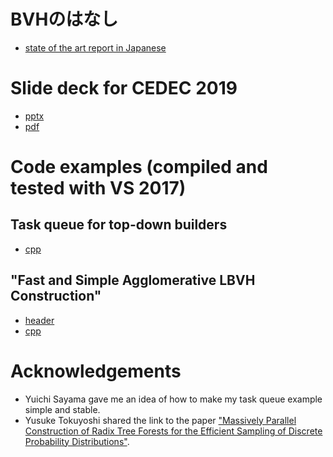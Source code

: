 # BVHのはなし
* [state of the art report in Japanese](https://shinjiogaki.github.io/bvh/)
# Slide deck for CEDEC 2019
* [pptx](https://github.com/shinjiogaki/bvh/blob/master/CEDEC2019.pptx)
* [pdf](https://github.com/shinjiogaki/bvh/blob/master/CEDEC2019.pdf)

# Code examples (compiled and tested with VS 2017)
## Task queue for top-down builders
* [cpp](https://github.com/shinjiogaki/bvh/blob/master/taskqueue.cpp)
## "Fast and Simple Agglomerative LBVH Construction"
* [header](https://github.com/shinjiogaki/bvh/blob/master/bvh_binary.h)
* [cpp](https://github.com/shinjiogaki/bvh/blob/master/bvh_binary.cpp)


# Acknowledgements
* Yuichi Sayama gave me an idea of how to make my task queue example simple and stable.
* Yusuke Tokuyoshi shared the link to the paper ["Massively Parallel Construction of Radix Tree Forests for the Efficient Sampling of Discrete Probability Distributions"](https://arxiv.org/pdf/1901.05423.pdf).
